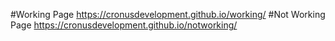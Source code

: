 #Working Page
<https://cronusdevelopment.github.io/working/>
#Not Working Page
<https://cronusdevelopment.github.io/notworking/>
